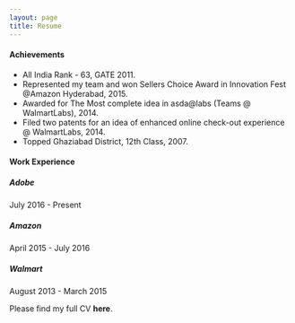 ```yaml
---
layout: page
title: Resume
---
```


#### Achievements
 - All India Rank - 63, GATE 2011.
 - Represented my team and won Sellers Choice Award in Innovation Fest @Amazon Hyderabad, 2015.
 - Awarded for The Most complete idea in asda@labs (Teams @ WalmartLabs), 2014.
 - Filed two patents for an idea of enhanced online check-out experience @ WalmartLabs, 2014.
 - Topped Ghaziabad District, 12th Class, 2007.
 


#### Work Experience

##### Adobe

July 2016 - Present

##### Amazon

April 2015 - July 2016

##### Walmart

August 2013 - March 2015

Please find my full CV **here**.


